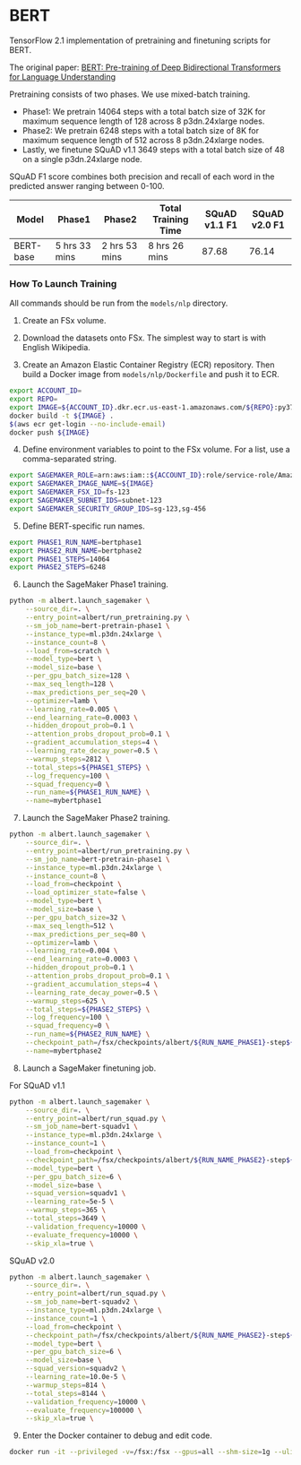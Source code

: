 # BERT

TensorFlow 2.1 implementation of pretraining and finetuning scripts for BERT.

The original paper: [BERT: Pre-training of Deep Bidirectional Transformers for Language Understanding](https://arxiv.org/pdf/1810.04805.pdf)

Pretraining consists of two phases. We use mixed-batch training.

* Phase1: We pretrain 14064 steps with a total batch size of 32K for maximum sequence length of 128 across 8 p3dn.24xlarge nodes.
* Phase2: We pretrain 6248 steps with a total batch size of 8K for maximum sequence length of 512 across 8 p3dn.24xlarge nodes.
* Lastly, we finetune SQuAD v1.1 3649 steps with a total batch size of 48 on a single p3dn.24xlarge node.

SQuAD F1 score combines both precision and recall of each word in the predicted answer ranging between 0-100.

| Model | Phase1 | Phase2 | Total Training Time | SQuAD v1.1 F1 | SQuAD v2.0 F1 |
| --- | --- | --- |  --- | --- | --- |
| BERT-base | 5 hrs 33 mins | 2 hrs 53 mins | 8 hrs 26 mins | 87.68 | 76.14 |


### How To Launch Training

All commands should be run from the `models/nlp` directory.

1. Create an FSx volume.

2. Download the datasets onto FSx. The simplest way to start is with English Wikipedia.

3. Create an Amazon Elastic Container Registry (ECR) repository. Then build a Docker image from `models/nlp/Dockerfile` and push it to ECR.

```bash
export ACCOUNT_ID=
export REPO=
export IMAGE=${ACCOUNT_ID}.dkr.ecr.us-east-1.amazonaws.com/${REPO}:py37_tf211
docker build -t ${IMAGE} .
$(aws ecr get-login --no-include-email)
docker push ${IMAGE}
```

4. Define environment variables to point to the FSx volume. For a list, use a comma-separated string.

```bash
export SAGEMAKER_ROLE=arn:aws:iam::${ACCOUNT_ID}:role/service-role/AmazonSageMaker-ExecutionRole-20200101T123
export SAGEMAKER_IMAGE_NAME=${IMAGE}
export SAGEMAKER_FSX_ID=fs-123
export SAGEMAKER_SUBNET_IDS=subnet-123
export SAGEMAKER_SECURITY_GROUP_IDS=sg-123,sg-456
```

5. Define BERT-specific run names.

```bash
export PHASE1_RUN_NAME=bertphase1
export PHASE2_RUN_NAME=bertphase2
export PHASE1_STEPS=14064
export PHASE2_STEPS=6248
```

6. Launch the SageMaker Phase1 training.

```bash
python -m albert.launch_sagemaker \
    --source_dir=. \
    --entry_point=albert/run_pretraining.py \
    --sm_job_name=bert-pretrain-phase1 \
    --instance_type=ml.p3dn.24xlarge \
    --instance_count=8 \
    --load_from=scratch \
    --model_type=bert \
    --model_size=base \
    --per_gpu_batch_size=128 \
    --max_seq_length=128 \
    --max_predictions_per_seq=20 \
    --optimizer=lamb \
    --learning_rate=0.005 \
    --end_learning_rate=0.0003 \
    --hidden_dropout_prob=0.1 \
    --attention_probs_dropout_prob=0.1 \
    --gradient_accumulation_steps=4 \
    --learning_rate_decay_power=0.5 \
    --warmup_steps=2812 \
    --total_steps=${PHASE1_STEPS} \
    --log_frequency=100 \
    --squad_frequency=0 \
    --run_name=${PHASE1_RUN_NAME} \
    --name=mybertphase1
```

7. Launch the SageMaker Phase2 training.

```bash
python -m albert.launch_sagemaker \
    --source_dir=. \
    --entry_point=albert/run_pretraining.py \
    --sm_job_name=bert-pretrain-phase1 \
    --instance_type=ml.p3dn.24xlarge \
    --instance_count=8 \
    --load_from=checkpoint \
    --load_optimizer_state=false \
    --model_type=bert \
    --model_size=base \
    --per_gpu_batch_size=32 \
    --max_seq_length=512 \
    --max_predictions_per_seq=80 \
    --optimizer=lamb \
    --learning_rate=0.004 \
    --end_learning_rate=0.0003 \
    --hidden_dropout_prob=0.1 \
    --attention_probs_dropout_prob=0.1 \
    --gradient_accumulation_steps=4 \
    --learning_rate_decay_power=0.5 \
    --warmup_steps=625 \
    --total_steps=${PHASE2_STEPS} \
    --log_frequency=100 \
    --squad_frequency=0 \
    --run_name=${PHASE2_RUN_NAME} \
    --checkpoint_path=/fsx/checkpoints/albert/${RUN_NAME_PHASE1}-step${PHASE1_STEPS} \
    --name=mybertphase2
```

8. Launch a SageMaker finetuning job.

For SQuAD v1.1

```bash
python -m albert.launch_sagemaker \
    --source_dir=. \
    --entry_point=albert/run_squad.py \
    --sm_job_name=bert-squadv1 \
    --instance_type=ml.p3dn.24xlarge \
    --instance_count=1 \
    --load_from=checkpoint \
    --checkpoint_path=/fsx/checkpoints/albert/${RUN_NAME_PHASE2}-step${PHASE2_STEPS} \
    --model_type=bert \
    --per_gpu_batch_size=6 \
    --model_size=base \
    --squad_version=squadv1 \
    --learning_rate=5e-5 \
    --warmup_steps=365 \
    --total_steps=3649 \
    --validation_frequency=10000 \
    --evaluate_frequency=10000 \
    --skip_xla=true \
```

SQuAD v2.0

```bash
python -m albert.launch_sagemaker \
    --source_dir=. \
    --entry_point=albert/run_squad.py \
    --sm_job_name=bert-squadv2 \
    --instance_type=ml.p3dn.24xlarge \
    --instance_count=1 \
    --load_from=checkpoint \
    --checkpoint_path=/fsx/checkpoints/albert/${RUN_NAME_PHASE2}-step${PHASE2_STEPS} \
    --model_type=bert \
    --per_gpu_batch_size=6 \
    --model_size=base \
    --squad_version=squadv2 \
    --learning_rate=10.0e-5 \
    --warmup_steps=814 \
    --total_steps=8144 \
    --validation_frequency=10000 \
    --evaluate_frequency=100000 \
    --skip_xla=true \
```

9. Enter the Docker container to debug and edit code.

```bash
docker run -it --privileged -v=/fsx:/fsx --gpus=all --shm-size=1g --ulimit memlock=-1 --ulimit stack=67108864 --rm ${IMAGE} /bin/bash
```
